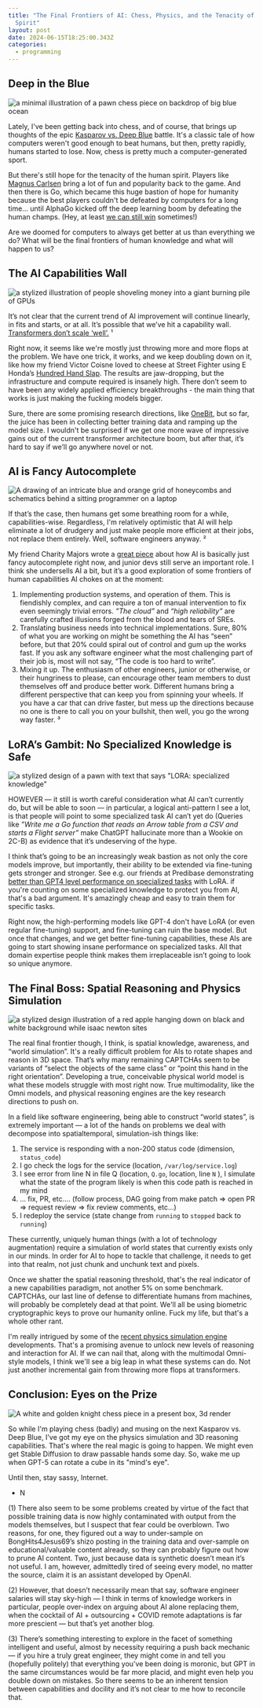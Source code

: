 ```yaml
---
title: "The Final Frontiers of AI: Chess, Physics, and the Tenacity of the Human
  Spirit"
layout: post
date: 2024-06-15T18:25:00.343Z
categories:
  - programming
---
```

## Deep in the Blue

![a minimal illustration of a pawn chess piece on backdrop of big blue ocean](/images/blue-chess-piece.png)

Lately, I've been getting back into chess, and of course, that brings up thoughts of the epic  [Kasparov vs. Deep Blue](https://www.perplexity.ai/search/kasparov-vs-deep-2BbaCuZ3TZ6HetXOLLH3Dg) battle. It's a classic tale of how computers weren't good enough to beat humans, but then, pretty rapidly, humans started to lose. Now, chess is pretty much a computer-generated sport.

But there's still hope for the tenacity of the human spirit. Players like [Magnus Carlsen](https://www.perplexity.ai/search/How-is-Magnus-ks4xpQ2JQcSQQR4sZpXv0g) bring a lot of fun and popularity back to the game. And then there is Go, which became this huge bastion of hope for humanity because the best players couldn't be defeated by computers for a long time... until AlphaGo kicked off the deep learning boom by defeating the human champs. (Hey, at least [we can still win](https://www.perplexity.ai/search/Can-humans-still-.zJwOhxsTyCI.xXR9q1KaA) sometimes!)

Are we doomed for computers to always get better at us than everything we do? What will be the final frontiers of human knowledge and what will happen to us?

## The AI Capabilities Wall

![a stylized illustration of people shoveling money into a giant burning pile of GPUs](/images/light-money-on-fire-with-gpus.png)

It’s not clear that the current trend of AI improvement will continue linearly, in fits and starts, or at all. It’s possible that we’ve hit a capability wall. [Transformers don’t scale ‘well’.](https://www.perplexity.ai/search/Limits-of-scaling-utGtpCyoTWKaRweRtNjOEA) ¹

Right now, it seems like we're mostly just throwing more and more flops at the problem. We have one trick, it works, and we keep doubling down on it, like how my friend Victor Coisne loved to cheese at Street Fighter using E Honda’s [Hundred Hand Slap](https://www.perplexity.ai/search/How-to-cheese-butWUyqzSGGVpzbPyj_opw). The results are jaw-dropping, but the infrastructure and compute required is insanely high. There don’t seem to have been any widely applied efficiency breakthroughs - the main thing that works is just making the fucking models bigger.

Sure, there are some promising research directions, like [OneBit](https://www.perplexity.ai/search/What-is-OneBit-mHVuTK44R3SVSPwkrDuDvw), but so far, the juice has been in collecting better training data and ramping up the model size. I wouldn't be surprised if we get one more wave of impressive gains out of the current transformer architecture boom, but after that, it’s hard to say if we’ll go anywhere novel or not.

## AI is Fancy Autocomplete

![A drawing of an intricate blue and orange grid of honeycombs and schematics behind a sitting programmer on a laptop](/images/honeycomb-computer.png)

If that’s the case, then humans get some breathing room for a while, capabilities-wise. Regardless, I'm relatively optimistic that AI will help eliminate a lot of drudgery and just make people more efficient at their jobs, not replace them entirely. Well, software engineers anyway. ²

My friend Charity Majors wrote a [great piece](https://stackoverflow.blog/2024/06/10/generative-ai-is-not-going-to-build-your-engineering-team-for-you/) about how AI is basically just fancy autocomplete right now, and junior devs still serve an important role. I think she undersells AI a bit, but it’s a good exploration of some frontiers of human capabilities AI chokes on at the moment:

1. Implementing production systems, and operation of them. This is fiendishly complex, and can require a ton of manual intervention to fix even seemingly trivial errors. *”The cloud”* and *“high reliability”* are carefully crafted illusions forged from the blood and tears of SREs.
2. Translating business needs into technical implementations. Sure, 80% of what you are working on might be something the AI has “seen” before, but that 20% could spiral out of control and gum up the works fast. If you ask any software engineer what the most challenging part of their job is, most will not say, “The code is too hard to write”.
3. Mixing it up. The enthusiasm of other engineers, junior or otherwise, or their hungriness to please, can encourage other team members to dust themselves off and produce better work. Different humans bring a different perspective that can keep you from spinning your wheels. If you have a car that can drive faster, but mess up the directions because no one is there to call you on your bullshit, then well, you go the wrong way faster. ³

## LoRA’s Gambit: No Specialized Knowledge is Safe

![a stylized design of a pawn with text that says "LORA: specialized knowledge"](/images/lora-specialized-knowledge.png)

HOWEVER — it still is worth careful consideration what AI can’t currently do, but will be able to soon — in particular, a logical anti-pattern I see a lot, is that people will point to some specialized task AI can’t yet do (Queries like *”Write me a Go function that reads an Arrow table from a CSV and starts a Flight server”* make ChatGPT hallucinate more than a Wookie on 2C-B) as evidence that it’s undeserving of the hype.

I think that’s going to be an increasingly weak bastion as not only the core models improve, but importantly, their ability to be extended via fine-tuning gets stronger and stronger. See e.g. our friends at Predibase demonstrating [better than GPT4 level performance on specialized tasks](https://predibase.com/blog/lora-land-fine-tuned-open-source-llms-that-outperform-gpt-4) with LoRA. if you're counting on some specialized knowledge to protect you from AI, that's a bad argument. It's amazingly cheap and easy to train them for specific tasks.

Right now, the high-performing models like GPT-4 don't have LoRA (or even regular fine-tuning) support, and fine-tuning can ruin the base model. But once that changes, and we get better fine-tuning capabilities, these AIs are going to start showing insane performance on specialized tasks. All that domain expertise people think makes them irreplaceable isn’t going to look so unique anymore.

## The Final Boss: Spatial Reasoning and Physics Simulation

![a stylized design illustration of a red apple hanging down on black and white background while isaac newton sites](/static/images/newton-with-apple.png)

The real final frontier though, I think, is spatial knowledge, awareness, and “world simulation”. It's a really difficult problem for AIs to rotate shapes and reason in 3D space. That’s why many remaining CAPTCHAs seem to be variants of “select the objects of the same class” or “point this hand in the right orientation”. Developing a true, conceivable physical world model is what these models struggle with most right now. True multimodality, like the Omni models, and physical reasoning engines are the key research directions to push on.

In a field like software engineering, being able to construct “world states”, is extremely important — a lot of the hands on problems we deal with decompose into spatialtemporal, simulation-ish things like:

1. The service is responding with a non-200 status code (dimension, `status_code`)
2. I go check the logs for the service (location, `/var/log/service.log`) 
3. I see error from line N in file Q (location, `Q.go`, location, line `N` ), I simulate what the state of the program likely is when this code path is reached in my mind
4. … fix, PR, etc…. (follow process, DAG going from make patch ⇒ open PR ⇒ request review ⇒ fix review comments, etc…)
5. I redeploy the service (state change from `running` to `stopped` back to `running`)

These currently, uniquely human things (with a lot of technology augmentation) require a simulation of world states that currently exists only in our minds. In order for AI to hope to tackle that challenge, it needs to get into that realm, not just chunk and unchunk text and pixels.

Once we shatter the spatial reasoning threshold, that's the real indicator of a new capabilities paradigm, not another 5% on some benchmark. CAPTCHAs, our last line of defense to differentiate humans from machines, will probably be completely dead at that point. We'll all be using biometric cryptographic keys to prove our humanity online. Fuck my life, but that's a whole other rant.

I'm really intrigued by some of the [recent physics simulation engine](https://www.perplexity.ai/search/What-is-Kling-xtVLqoNyRS.mx1bWUu1G9A) developments. That's a promising avenue to unlock new levels of reasoning and interaction for AI. If we can nail that, along with the multimodal Omni-style models, I think we'll see a big leap in what these systems can do. Not just another incremental gain from throwing more flops at transformers.

## Conclusion: Eyes on the Prize

![A white and golden knight chess piece in a present box, 3d render](/images/golden-chess-piece.png)

So while I'm playing chess (badly) and musing on the next Kasparov vs. Deep Blue, I've got my eye on the physics simulation and 3D reasoning capabilities. That's where the real magic is going to happen. We might even get Stable Diffusion to draw passable hands some day. So, wake me up when GPT-5 can rotate a cube in its "mind's eye".

Until then, stay sassy, Internet.

* N

(1) There also seem to be some problems created by virtue of the fact that possible training data is now highly contaminated with output from the models themselves, but I suspect that fear could be overblown. Two reasons, for one, they figured out a way to under-sample on BongHits4Jesus69’s shizo posting in the training data and over-sample on educational/valuable content already, so they can probably figure out how to prune AI content. Two, just because data is synthetic doesn’t mean it’s not useful. I am, however, admittedly tired of seeing every model, no matter the source, claim it is an assistant developed by OpenAI.

(2) However, that doesn’t necessarily mean that say, software engineer salaries will stay sky-high — I think in terms of knowledge workers in particular, people over-index on arguing about AI alone replacing them, when the cocktail of AI + outsourcing + COVID remote adaptations is far more prescient — but that’s yet another blog.

(3) There’s something interesting to explore in the facet of something intelligent and useful, almost by necessity requiring a push back mechanic — if you hire a truly great engineer, they might come in and tell you (hopefully politely) that everything you’ve been doing is moronic, but GPT in the same circumstances would be far more placid, and might even help you double down on mistakes. So there seems to be an inherent tension between capabilities and docility and it’s not clear to me how to reconcile that.